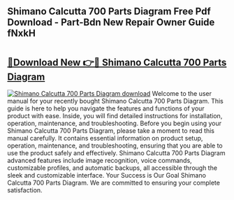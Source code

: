 ## Shimano Calcutta 700 Parts Diagram Free Pdf Download - Part-Bdn New Repair Owner Guide fNxkH

# <h2><a href="http://dfuoe4m.blite.top/?on=Shimano+Calcutta+700+Parts+Diagram">🔗Download New 👉🔴 Shimano Calcutta 700 Parts Diagram</a></h2>

[![Shimano Calcutta 700 Parts Diagram download](https://i.imgur.com/lujVjoI.png)](http://dfuoe4m.blite.top/?on=Shimano+Calcutta+700+Parts+Diagram)
Welcome to the user manual for your recently bought Shimano Calcutta 700 Parts Diagram. This guide is here to help you navigate the features and functions of your product with ease. Inside, you will find detailed instructions for installation, operation, maintenance, and troubleshooting. Before you begin using your Shimano Calcutta 700 Parts Diagram, please take a moment to read this manual carefully. It contains essential information on product setup, operation, maintenance, and troubleshooting, ensuring that you are able to use the product safely and effectively. Shimano Calcutta 700 Parts Diagram advanced features include image recognition, voice commands, customizable profiles, and automatic backups, all accessible through the sleek and customizable interface. Your Success is Our Goal Shimano Calcutta 700 Parts Diagram. We are committed to ensuring your complete satisfaction.
